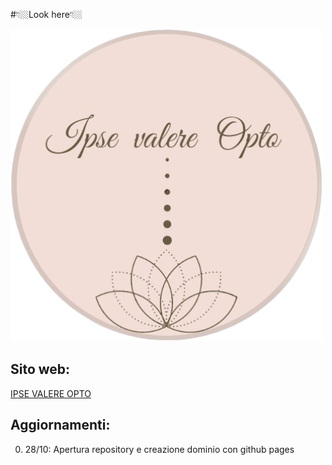 #👇🏼Look here👇🏼

![](ideas/icona.png)

## Sito web:

[IPSE VALERE OPTO](https://c1aud1aa.github.io/ipse_valere_opto_website/)

## Aggiornamenti:

0. 28/10: Apertura repository e creazione dominio con github pages
